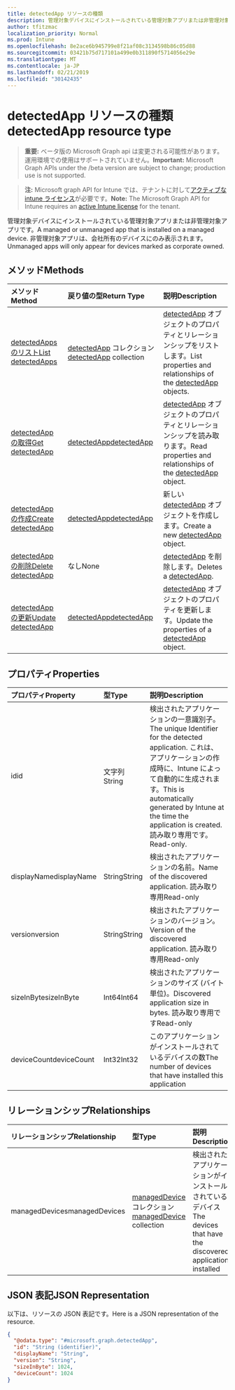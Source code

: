 ```yaml
---
title: detectedApp リソースの種類
description: 管理対象デバイスにインストールされている管理対象アプリまたは非管理対象アプリです。 非管理対象アプリは、会社所有のデバイスにのみ表示されます。
author: tfitzmac
localization_priority: Normal
ms.prod: Intune
ms.openlocfilehash: 8e2ace6b945799e8f21af08c3134598b86c05d88
ms.sourcegitcommit: 03421b75d717101a499e0b311890f5714056e29e
ms.translationtype: MT
ms.contentlocale: ja-JP
ms.lasthandoff: 02/21/2019
ms.locfileid: "30142435"
---
```

# <a name="detectedapp-resource-type"></a><span data-ttu-id="a7939-104">detectedApp リソースの種類</span><span class="sxs-lookup"><span data-stu-id="a7939-104">detectedApp resource type</span></span>

> <span data-ttu-id="a7939-105">**重要:** ベータ版の Microsoft Graph api は変更される可能性があります。運用環境での使用はサポートされていません。</span><span class="sxs-lookup"><span data-stu-id="a7939-105">**Important:** Microsoft Graph APIs under the /beta version are subject to change; production use is not supported.</span></span>

> <span data-ttu-id="a7939-106">**注:** Microsoft graph API for Intune では、テナントに対して[アクティブな intune ライセンス](https://go.microsoft.com/fwlink/?linkid=839381)が必要です。</span><span class="sxs-lookup"><span data-stu-id="a7939-106">**Note:** The Microsoft Graph API for Intune requires an [active Intune license](https://go.microsoft.com/fwlink/?linkid=839381) for the tenant.</span></span>

<span data-ttu-id="a7939-107">管理対象デバイスにインストールされている管理対象アプリまたは非管理対象アプリです。</span><span class="sxs-lookup"><span data-stu-id="a7939-107">A managed or unmanaged app that is installed on a managed device.</span></span> <span data-ttu-id="a7939-108">非管理対象アプリは、会社所有のデバイスにのみ表示されます。</span><span class="sxs-lookup"><span data-stu-id="a7939-108">Unmanaged apps will only appear for devices marked as corporate owned.</span></span>

## <a name="methods"></a><span data-ttu-id="a7939-109">メソッド</span><span class="sxs-lookup"><span data-stu-id="a7939-109">Methods</span></span>
|<span data-ttu-id="a7939-110">メソッド</span><span class="sxs-lookup"><span data-stu-id="a7939-110">Method</span></span>|<span data-ttu-id="a7939-111">戻り値の型</span><span class="sxs-lookup"><span data-stu-id="a7939-111">Return Type</span></span>|<span data-ttu-id="a7939-112">説明</span><span class="sxs-lookup"><span data-stu-id="a7939-112">Description</span></span>|
|:---|:---|:---|
|[<span data-ttu-id="a7939-113">detectedApps のリスト</span><span class="sxs-lookup"><span data-stu-id="a7939-113">List detectedApps</span></span>](../api/intune-devices-detectedapp-list.md)|<span data-ttu-id="a7939-114">[detectedApp](../resources/intune-devices-detectedapp.md) コレクション</span><span class="sxs-lookup"><span data-stu-id="a7939-114">[detectedApp](../resources/intune-devices-detectedapp.md) collection</span></span>|<span data-ttu-id="a7939-115">[detectedApp](../resources/intune-devices-detectedapp.md) オブジェクトのプロパティとリレーションシップをリストします。</span><span class="sxs-lookup"><span data-stu-id="a7939-115">List properties and relationships of the [detectedApp](../resources/intune-devices-detectedapp.md) objects.</span></span>|
|[<span data-ttu-id="a7939-116">detectedApp の取得</span><span class="sxs-lookup"><span data-stu-id="a7939-116">Get detectedApp</span></span>](../api/intune-devices-detectedapp-get.md)|[<span data-ttu-id="a7939-117">detectedApp</span><span class="sxs-lookup"><span data-stu-id="a7939-117">detectedApp</span></span>](../resources/intune-devices-detectedapp.md)|<span data-ttu-id="a7939-118">[detectedApp](../resources/intune-devices-detectedapp.md) オブジェクトのプロパティとリレーションシップを読み取ります。</span><span class="sxs-lookup"><span data-stu-id="a7939-118">Read properties and relationships of the [detectedApp](../resources/intune-devices-detectedapp.md) object.</span></span>|
|[<span data-ttu-id="a7939-119">detectedApp の作成</span><span class="sxs-lookup"><span data-stu-id="a7939-119">Create detectedApp</span></span>](../api/intune-devices-detectedapp-create.md)|[<span data-ttu-id="a7939-120">detectedApp</span><span class="sxs-lookup"><span data-stu-id="a7939-120">detectedApp</span></span>](../resources/intune-devices-detectedapp.md)|<span data-ttu-id="a7939-121">新しい [detectedApp](../resources/intune-devices-detectedapp.md) オブジェクトを作成します。</span><span class="sxs-lookup"><span data-stu-id="a7939-121">Create a new [detectedApp](../resources/intune-devices-detectedapp.md) object.</span></span>|
|[<span data-ttu-id="a7939-122">detectedApp の削除</span><span class="sxs-lookup"><span data-stu-id="a7939-122">Delete detectedApp</span></span>](../api/intune-devices-detectedapp-delete.md)|<span data-ttu-id="a7939-123">なし</span><span class="sxs-lookup"><span data-stu-id="a7939-123">None</span></span>|<span data-ttu-id="a7939-124">[detectedApp](../resources/intune-devices-detectedapp.md) を削除します。</span><span class="sxs-lookup"><span data-stu-id="a7939-124">Deletes a [detectedApp](../resources/intune-devices-detectedapp.md).</span></span>|
|[<span data-ttu-id="a7939-125">detectedApp の更新</span><span class="sxs-lookup"><span data-stu-id="a7939-125">Update detectedApp</span></span>](../api/intune-devices-detectedapp-update.md)|[<span data-ttu-id="a7939-126">detectedApp</span><span class="sxs-lookup"><span data-stu-id="a7939-126">detectedApp</span></span>](../resources/intune-devices-detectedapp.md)|<span data-ttu-id="a7939-127">[detectedApp](../resources/intune-devices-detectedapp.md) オブジェクトのプロパティを更新します。</span><span class="sxs-lookup"><span data-stu-id="a7939-127">Update the properties of a [detectedApp](../resources/intune-devices-detectedapp.md) object.</span></span>|

## <a name="properties"></a><span data-ttu-id="a7939-128">プロパティ</span><span class="sxs-lookup"><span data-stu-id="a7939-128">Properties</span></span>
|<span data-ttu-id="a7939-129">プロパティ</span><span class="sxs-lookup"><span data-stu-id="a7939-129">Property</span></span>|<span data-ttu-id="a7939-130">型</span><span class="sxs-lookup"><span data-stu-id="a7939-130">Type</span></span>|<span data-ttu-id="a7939-131">説明</span><span class="sxs-lookup"><span data-stu-id="a7939-131">Description</span></span>|
|:---|:---|:---|
|<span data-ttu-id="a7939-132">id</span><span class="sxs-lookup"><span data-stu-id="a7939-132">id</span></span>|<span data-ttu-id="a7939-133">文字列</span><span class="sxs-lookup"><span data-stu-id="a7939-133">String</span></span>|<span data-ttu-id="a7939-134">検出されたアプリケーションの一意識別子。</span><span class="sxs-lookup"><span data-stu-id="a7939-134">The unique Identifier for the detected application.</span></span> <span data-ttu-id="a7939-135">これは、アプリケーションの作成時に、Intune によって自動的に生成されます。</span><span class="sxs-lookup"><span data-stu-id="a7939-135">This is automatically generated by Intune at the time the application is created.</span></span> <span data-ttu-id="a7939-136">読み取り専用です。</span><span class="sxs-lookup"><span data-stu-id="a7939-136">Read-only.</span></span>|
|<span data-ttu-id="a7939-137">displayName</span><span class="sxs-lookup"><span data-stu-id="a7939-137">displayName</span></span>|<span data-ttu-id="a7939-138">String</span><span class="sxs-lookup"><span data-stu-id="a7939-138">String</span></span>|<span data-ttu-id="a7939-139">検出されたアプリケーションの名前。</span><span class="sxs-lookup"><span data-stu-id="a7939-139">Name of the discovered application.</span></span> <span data-ttu-id="a7939-140">読み取り専用</span><span class="sxs-lookup"><span data-stu-id="a7939-140">Read-only</span></span>|
|<span data-ttu-id="a7939-141">version</span><span class="sxs-lookup"><span data-stu-id="a7939-141">version</span></span>|<span data-ttu-id="a7939-142">String</span><span class="sxs-lookup"><span data-stu-id="a7939-142">String</span></span>|<span data-ttu-id="a7939-143">検出されたアプリケーションのバージョン。</span><span class="sxs-lookup"><span data-stu-id="a7939-143">Version of the discovered application.</span></span> <span data-ttu-id="a7939-144">読み取り専用</span><span class="sxs-lookup"><span data-stu-id="a7939-144">Read-only</span></span>|
|<span data-ttu-id="a7939-145">sizeInByte</span><span class="sxs-lookup"><span data-stu-id="a7939-145">sizeInByte</span></span>|<span data-ttu-id="a7939-146">Int64</span><span class="sxs-lookup"><span data-stu-id="a7939-146">Int64</span></span>|<span data-ttu-id="a7939-147">検出されたアプリケーションのサイズ (バイト単位)。</span><span class="sxs-lookup"><span data-stu-id="a7939-147">Discovered application size in bytes.</span></span> <span data-ttu-id="a7939-148">読み取り専用です</span><span class="sxs-lookup"><span data-stu-id="a7939-148">Read-only</span></span>|
|<span data-ttu-id="a7939-149">deviceCount</span><span class="sxs-lookup"><span data-stu-id="a7939-149">deviceCount</span></span>|<span data-ttu-id="a7939-150">Int32</span><span class="sxs-lookup"><span data-stu-id="a7939-150">Int32</span></span>|<span data-ttu-id="a7939-151">このアプリケーションがインストールされているデバイスの数</span><span class="sxs-lookup"><span data-stu-id="a7939-151">The number of devices that have installed this application</span></span>|

## <a name="relationships"></a><span data-ttu-id="a7939-152">リレーションシップ</span><span class="sxs-lookup"><span data-stu-id="a7939-152">Relationships</span></span>
|<span data-ttu-id="a7939-153">リレーションシップ</span><span class="sxs-lookup"><span data-stu-id="a7939-153">Relationship</span></span>|<span data-ttu-id="a7939-154">型</span><span class="sxs-lookup"><span data-stu-id="a7939-154">Type</span></span>|<span data-ttu-id="a7939-155">説明</span><span class="sxs-lookup"><span data-stu-id="a7939-155">Description</span></span>|
|:---|:---|:---|
|<span data-ttu-id="a7939-156">managedDevices</span><span class="sxs-lookup"><span data-stu-id="a7939-156">managedDevices</span></span>|<span data-ttu-id="a7939-157">[managedDevice](../resources/intune-devices-manageddevice.md) コレクション</span><span class="sxs-lookup"><span data-stu-id="a7939-157">[managedDevice](../resources/intune-devices-manageddevice.md) collection</span></span>|<span data-ttu-id="a7939-158">検出されたアプリケーションがインストールされているデバイス</span><span class="sxs-lookup"><span data-stu-id="a7939-158">The devices that have the discovered application installed</span></span>|

## <a name="json-representation"></a><span data-ttu-id="a7939-159">JSON 表記</span><span class="sxs-lookup"><span data-stu-id="a7939-159">JSON Representation</span></span>
<span data-ttu-id="a7939-160">以下は、リソースの JSON 表記です。</span><span class="sxs-lookup"><span data-stu-id="a7939-160">Here is a JSON representation of the resource.</span></span>
<!-- {
  "blockType": "resource",
  "keyProperty": "id",
  "@odata.type": "microsoft.graph.detectedApp"
}
-->
``` json
{
  "@odata.type": "#microsoft.graph.detectedApp",
  "id": "String (identifier)",
  "displayName": "String",
  "version": "String",
  "sizeInByte": 1024,
  "deviceCount": 1024
}
```





